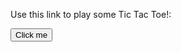 Use this link to play some Tic Tac Toe!:
<div>
<a href="https://clori92.github.io/ticTacToe/">
  <button>Click me</button>
</a>
</div>
